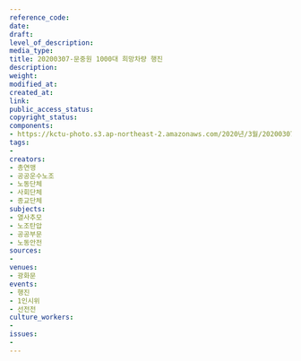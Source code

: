```yaml
---
reference_code: 
date: 
draft: 
level_of_description: 
media_type: 
title: 20200307-문중원 1000대 희망차량 행진
description: 
weight: 
modified_at: 
created_at: 
link: 
public_access_status: 
copyright_status: 
components:
- https://kctu-photo.s3.ap-northeast-2.amazonaws.com/2020년/3월/20200307-문중원+1000대+희망차량+행진/_CTU2952.jpg
tags:
- 
creators:
- 총연맹
- 공공운수노조
- 노동단체
- 사회단체
- 종교단체
subjects:
- 열사추모
- 노조탄압
- 공공부문
- 노동안전
sources:
- 
venues:
- 광화문
events:
- 행진
- 1인시위
- 선전전
culture_workers:
- 
issues:
- 
---
```

